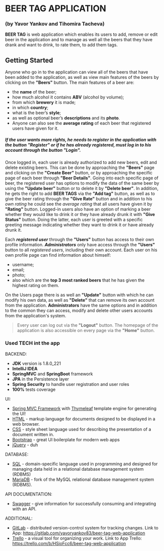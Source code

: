 # BEER TAG APPLICATION 
### (by Yavor Yankov and Tihomira Tacheva)

**BEER TAG** is web application which enables its users to add, remove or edit beer in the application and to manage as well all the beers that they have drank and want to drink, to rate them, to add them tags.

## Getting Started
Anyone who go in to the application can view all of the beers that have been added to the application, as well as view main features of the beers by clicking on the **"Beers"** button.
The main features of a beer are:

- the **name** of the beer;
- how much alcohol it contains **ABV** (alcohol by volume);
- from which **brewery** it is made;
- in which **country**;
- what is the beer’s **style**;
- as well as optional beer’s **descriptions** and its **photo**. 
- Anyone can also see the **average rating** of each beer that registered users have given for it.

##### If the user wants more rights, he needs to register in the application with the button "Register" or if he has already registered, must log in to his account through the button "Login".

Once logged in, each user is already authorized to add new beers, edit and delete existing beers. This can be done by approaching the **"Beers"** page and clicking on the **"Create Beer"** button, or by approaching the specific page of each beer through **"Beer Details"**. Going into each specific page of beer, the registered user has options to modify the data of the same beer by using the **"Update beer"** button or to delete it by **"Delete beer"**.
In addition, he gets the right to add **BEER TAGS** via the **"Add tag"** button, as well as to give the beer rating through the **"Give Rate"** button and in addition to his _own rating_ he could see the _average rating_ that all users have given it by **"Rating"** button. Logged-in users also have an option of marking a beer whether they would like to drink it or they have already drunk it with **"Give Status"** button. Doing the latter, each user is greeted with a specific greeting message indicating whether they want to drink it or have already drunk it.

Each **_registered user_** through the **"Users"** button has access to their own profile information. **_Administrators_** only have access through the **"Users"** button to all _registered users_, including their own account. Each user on his own profile page can find information about himself:
- username;
- email;
- photo;
- also which are the **top 3 most ranked beers** that he has given the highest rating on them.

On the Users page there is as well an **"Update"** button with which he can modify his own data, as well as **"Delete"** that can remove its own account from the application. **Administrators** have the same options and in addition to the common they can access, modify and delete other users accounts from the application's system.

> Every user can log out via the **"Logout"** button.
> The homepage of the application is also accessible on every page via the **"Home"** button.


### Used TECH int the app

BACKEND:

* **JDK** version is 1.8.0_221
* **IntelliJ IDEA**
* **SpringMVC** and **SpringBoot** framework
* **JPA** in the Persistence layer
* **Spring Security** to handle user registration and user roles
* **100%** tests coverage

UI:

* [Spring MVC Framework] with [Thymeleaf] template engine for generating the UI!
* [HTML] - markup language for documents designed to be displayed in a web browser.
* [CSS] - style sheet language used for describing the presentation of a document written in.
* [Bootstrap] - great UI boilerplate for modern web apps
* [jQuery] - duh

DATABASE:

* [SQL] - domain-specific language used in programming and designed for managing data held in a relational database management system (RDBMS)
* [MariaDB] - fork of the MySQL relational database management system (RDBMS).

API DOCUMENTATION:

* [Swagger] - give information for successfully consuming and integrating with an API.

ADDITIONAL:

* [GitLab] - distributed version-control system for tracking changes.
Link to App: https://gitlab.com/yavoryankov83/beer-tag-web-application
* [Trello] - a visual tool for organizing your work. 
Link to App Trello: https://trello.com/b/HSioFcc6/beer-tag-web-application

[//]: # (These are reference links used in the body of this note and get stripped out when the markdown processor does its job. There is no need to format nicely because it shouldn't be seen. Thanks SO - http://stackoverflow.com/questions/4823468/store-comments-in-markdown-syntax)


   [SQL]: <https://www.tutorialspoint.com/sql/index.htm>
   [HTML]: <https://www.tutorialspoint.com/html/index.htm>
   [CSS]: <https://getbootstrap.com/docs/3.4/css/>
   [GitLab]: <https://gitlab.com/>
   [markdown-it]: <https://github.com/markdown-it/markdown-it>
   [Ace Editor]: <http://ace.ajax.org>
   [node.js]: <http://nodejs.org>
   [Bootstrap]: <https://getbootstrap.com/>
   [jQuery]: <http://jquery.com>
   [Trello]: <https://trello.com/>
   [Swagger]: <https://swagger.io/>
   [Spring MVC Framework]: <https://spring.io/>
   [Thymeleaf]: <https://www.thymeleaf.org/>
   [MariaDB]: <https://mariadb.org/>

   [PlDb]: <https://github.com/joemccann/dillinger/tree/master/plugins/dropbox/README.md>
   [PlGh]: <https://github.com/joemccann/dillinger/tree/master/plugins/github/README.md>
   [PlGd]: <https://github.com/joemccann/dillinger/tree/master/plugins/googledrive/README.md>
   [PlOd]: <https://github.com/joemccann/dillinger/tree/master/plugins/onedrive/README.md>
   [PlMe]: <https://github.com/joemccann/dillinger/tree/master/plugins/medium/README.md>
   [PlGa]: <https://github.com/RahulHP/dillinger/blob/master/plugins/googleanalytics/README.md>
